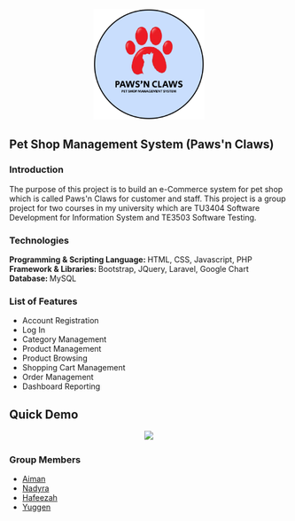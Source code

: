 <p align="center"><a href="#" target="_blank"><img src="logo.png" height="200px" width="200px"></a></p>

## Pet Shop Management System (Paws'n Claws)

### Introduction
The purpose of this project is to build an e-Commerce system for pet shop which is called Paws'n Claws for customer and staff. This project is a group project for two courses in my university which are TU3404 Software Development for Information System and TE3503 Software Testing.

### Technologies
<b>Programming & Scripting Language: </b> HTML, CSS, Javascript, PHP <br>
<b>Framework & Libraries:  </b> Bootstrap, JQuery, Laravel, Google Chart <br>
<b>Database: </b>  MySQL

### List of Features
<ul>
    <li>Account Registration</li>
    <li>Log In</li>
    <li>Category Management</li>
    <li>Product Management</li>
    <li>Product Browsing</li>
    <li>Shopping Cart Management</li>
    <li>Order Management</li>
    <li>Dashboard Reporting</li>
</ul>

## Quick Demo
<div align="center">
  <img src="public/assets/images/demo.gif">
</div>
        
### Group Members

<ul>
    <li><a href="https://github.com/aimanabdollah">Aiman</li>
    <li><a href="https://github.com/nadyranaaaaa">Nadyra</li>
    <li><a href="https://github.com/feezahmh">Hafeezah</li>
    <li><a href="https://github.com/Yuggen17">Yuggen</li>  
</ul>





























